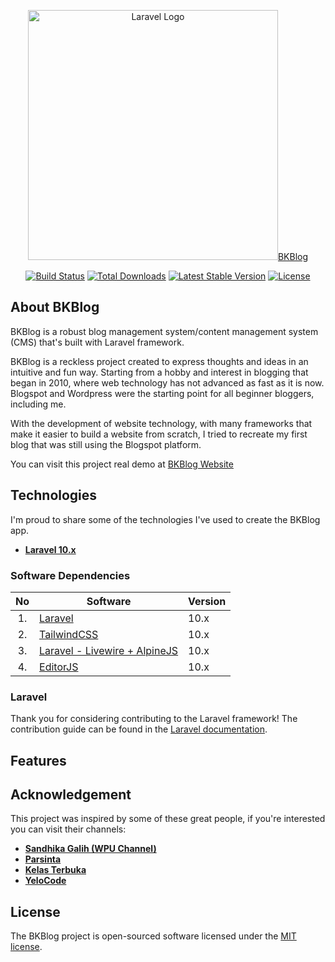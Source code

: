 <p align="center"><a href="https://laravel.com" target="_blank"><img src="https://raw.githubusercontent.com/laravel/art/master/logo-lockup/5%20SVG/2%20CMYK/1%20Full%20Color/laravel-logolockup-cmyk-red.svg" width="400" alt="Laravel Logo">BKBlog</a></p>

<p align="center">
<a href="https://github.com/laravel/framework/actions"><img src="https://github.com/laravel/framework/workflows/tests/badge.svg" alt="Build Status"></a>
<a href="https://packagist.org/packages/laravel/framework"><img src="https://img.shields.io/packagist/dt/laravel/framework" alt="Total Downloads"></a>
<a href="https://packagist.org/packages/laravel/framework"><img src="https://img.shields.io/packagist/v/laravel/framework" alt="Latest Stable Version"></a>
<a href="https://packagist.org/packages/laravel/framework"><img src="https://img.shields.io/packagist/l/laravel/framework" alt="License"></a>
</p>

## About BKBlog

BKBlog is a robust blog management system/content management system (CMS) that's built with Laravel framework.

BKBlog is a reckless project created to express thoughts and ideas in an intuitive and fun way. Starting from a hobby and interest in blogging that began in 2010, where web technology has not advanced as fast as it is now. Blogspot and Wordpress were the starting point for all beginner bloggers, including me.

With the development of website technology, with many frameworks that make it easier to build a website from scratch, I tried to recreate my first blog that was still using the Blogspot platform.

You can visit this project real demo at [BKBlog Website](https://blog.bellawan.my.id)

## Technologies

I'm proud to share some of the technologies I've used to create the BKBlog app.

-   **[Laravel 10.x]({#laravel})**

### Software Dependencies

| No  | Software                                   | Version |
| :-: | ------------------------------------------ | ------- |
| 1.  | [Laravel](#laravel)                        | 10.x    |
| 2.  | [TailwindCSS](#tailwind)                   | 10.x    |
| 3.  | [Laravel - Livewire + AlpineJS](#livewire) | 10.x    |
| 4.  | [EditorJS](#editorjs)                      | 10.x    |

### Laravel<a name="laravel"></a>

Thank you for considering contributing to the Laravel framework! The contribution guide can be found in the [Laravel documentation](https://laravel.com/docs/documentation).

## Features

## Acknowledgement

This project was inspired by some of these great people, if you're interested you can visit their channels:

-   **[Sandhika Galih (WPU Channel)]({#laravel})**
-   **[Parsinta]({#laravel})**
-   **[Kelas Terbuka]({#laravel})**
-   **[YeloCode]({#laravel})**

## License

The BKBlog project is open-sourced software licensed under the [MIT license](https://opensource.org/licenses/MIT).
